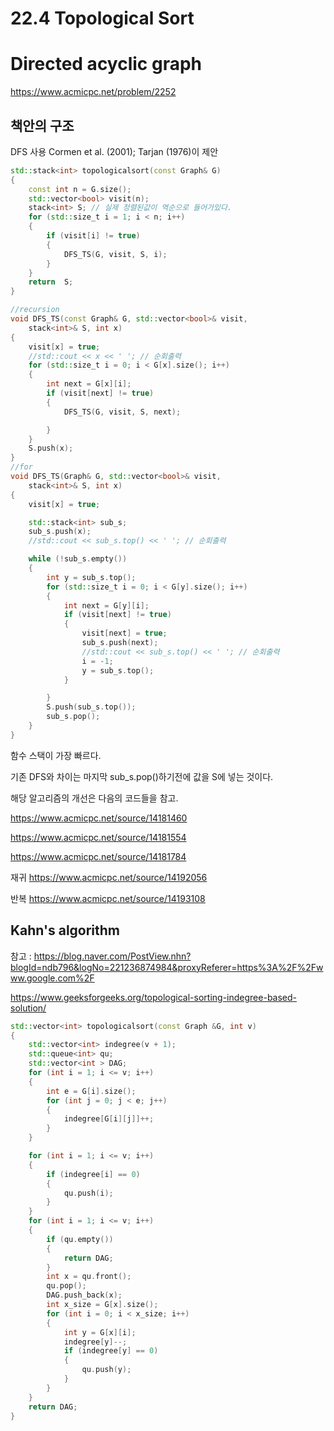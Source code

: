 
# 22.4 Topological Sort
# Directed acyclic graph

https://www.acmicpc.net/problem/2252

## 책안의 구조

DFS 사용
 Cormen et al. (2001); Tarjan (1976)이 제안

```C++
std::stack<int> topologicalsort(const Graph& G)
{
	const int n = G.size();
	std::vector<bool> visit(n);
	stack<int> S; // 실제 정렬된값이 역순으로 들어가있다.
	for (std::size_t i = 1; i < n; i++)
	{
		if (visit[i] != true)
		{
			DFS_TS(G, visit, S, i);
		}
	}
	return  S;
}
```

```C++
//recursion
void DFS_TS(const Graph& G, std::vector<bool>& visit,
	stack<int>& S, int x)
{
	visit[x] = true;
	//std::cout << x << ' '; // 순회출력
	for (std::size_t i = 0; i < G[x].size(); i++)
	{
		int next = G[x][i];
		if (visit[next] != true)
		{
			DFS_TS(G, visit, S, next);

		}
	}
	S.push(x);
}
//for
void DFS_TS(Graph& G, std::vector<bool>& visit,
	stack<int>& S, int x)
{
	visit[x] = true;

	std::stack<int> sub_s;
	sub_s.push(x);
	//std::cout << sub_s.top() << ' '; // 순회출력

	while (!sub_s.empty())
	{
		int y = sub_s.top();
		for (std::size_t i = 0; i < G[y].size(); i++)
		{
			int next = G[y][i];
			if (visit[next] != true)
			{
				visit[next] = true;
				sub_s.push(next);
				//std::cout << sub_s.top() << ' '; // 순회출력
				i = -1;
				y = sub_s.top();
			}

		}
		S.push(sub_s.top());
		sub_s.pop();
	}
}

```
함수 스택이 가장 빠르다.

기존 DFS와 차이는 마지막 sub_s.pop()하기전에 
값을 S에 넣는 것이다.



해당 알고리즘의 개선은 다음의 코드들을 참고.

https://www.acmicpc.net/source/14181460

https://www.acmicpc.net/source/14181554 

https://www.acmicpc.net/source/14181784


재귀
https://www.acmicpc.net/source/14192056 

반복
https://www.acmicpc.net/source/14193108 




## Kahn's algorithm
참고 : https://blog.naver.com/PostView.nhn?blogId=ndb796&logNo=221236874984&proxyReferer=https%3A%2F%2Fwww.google.com%2F

https://www.geeksforgeeks.org/topological-sorting-indegree-based-solution/

```C++
std::vector<int> topologicalsort(const Graph &G, int v)
{
	std::vector<int> indegree(v + 1);
	std::queue<int> qu;
	std::vector<int > DAG;
	for (int i = 1; i <= v; i++)
	{
		int e = G[i].size();
		for (int j = 0; j < e; j++)
		{
			indegree[G[i][j]]++;
		}
	}

	for (int i = 1; i <= v; i++)
	{
		if (indegree[i] == 0)
		{
			qu.push(i);
		}
	}
	for (int i = 1; i <= v; i++)
	{
		if (qu.empty())
		{
			return DAG;
		}
		int x = qu.front();
		qu.pop();
		DAG.push_back(x);
		int x_size = G[x].size();
		for (int i = 0; i < x_size; i++)
		{
			int y = G[x][i];
			indegree[y]--;
			if (indegree[y] == 0)
			{
				qu.push(y);
			}
		}
	}
	return DAG;
}
```
